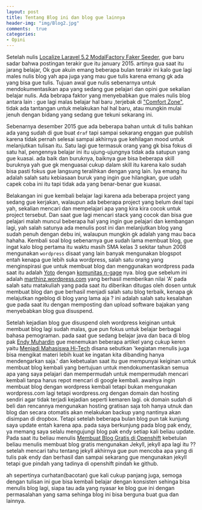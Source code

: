 ```yaml
---
layout: post
title: Tentang Blog ini dan blog gue lainnya
header-img: "img/Blog2.jpg"
comments:  true
categories:
- Opini
---
```


 Setelah nulis [Localize Laravel 5.2 ModalFactory Faker Seeder](https://blog.marthin.web.id/2016/05/11/localize-laravel-5-2-modalfactory-faker-seeder/), gue baru sadar bahwa postingan terakir gue itu january 2015. artinya gua saat itu jarang belajar, Ok gue akuin emang beberapa bulan terakir ini kalo gue lagi males nulis blog yah apa juga yang mau gue tulis karena emang gk ada yang bisa gue tulis. Tujuan awal gue nulis sebenarnya untuk mendokumentasikan apa yang sedang gue pelajari dan opini gue sekalian belajar nulis. Ada bebrapa faktor yang menyebabkan gue males nulis blog antara lain : gue lagi malas belajar hal baru ,terjebak di ["Comfort Zone"](https://en.wikipedia.org/wiki/Comfort_zone), tidak ada tantangan untuk melakukan hal hal baru, atau mungkin mulai jenuh dengan bidang yang sedang gue tekuni sekarang ini.

 Sebenarnya desember 2015 gue ada beberapa bahan untuk di tulis bahkan ada yang sudah di gue buat `draf` tapi sampai sekarang enggan gue publish karena tidak pernah selesai sampai akhirnya gue kehilagan mood untuk melanjutkan tulisan itu. Satu lagi gue termasuk orang yang gk bisa fokus di satu hal, pengennya belajar ini itu ujung-ujungnya tidak ada satupun yang gue kuasai. ada baik dan buruknya, baiknya gue bisa beberapa skill buruknya yah gue gk menguasai cukup dalam skill itu karena kalo sudah bisa pasti fokus gue langsung teralihkan dengan yang lain. Iya emang itu adalah salah satu kebiasaan buruk yang ingin gue hilangkan, gue udah capek coba ini itu tapi tidak ada yang benar-benar gue kuasai.

 Belakangan ini gue kembali belajar lagi karena ada beberapa project yang sedang gue kerjakan, walaupun ada beberapa project yang belum deal tapi yah, sekalian mencari dan mempelajari apa yang kira kira cocok untuk project tersebut. Dan saat gue lagi mencari stack yang cocok dan bisa gue pelajari malah muncul beberapa hal yang ingin gue pelajari dan kembangan lagi, yah salah satunya ada menulis post ini dan melanjutkan blog yang sudah penuh dengan debu ini, walaupun mungkin gk adalah yang mau baca hahaha. Kembali soal blog sebenarnya gue sudah lama membuat blog, gue ingat kalo blog pertama itu waktu masih SMA kelas 3 sekitar tahun 2008 mengunakan `wordpress` disaat yang lain banyak mengunakan blogspot entah kenapa gue lebih suka wordpress, salah satu orang yang menginspirasi gue untuk membuat blog dan menggunakan wordpress pada saat itu adalah [Yoto](https://yotowp.com) dengan [komunitas n-gage](https://yotowp.com/lain-lain/komunitas-n-gage-lover-2/) nya. blog gue sebelum ini adalah [marthinz.wordpress.com](http://marthinz.wordpress.com) yang berhasil memberikan nilai 'A' pada salah satu matakuliah yang pada saat itu diberikan ditugas oleh dosen untuk membuat blog dan gue berhasil menjadi salah satu blog terbaik, kenapa gk melajutkan ngeblog di blog yang lama aja ? ini adalah salah satu kesalahan gue pada saat itu dengan memposting dan upload software bajakan yang menyebabkan blog gua disuspend. 

 Setelah kejadian blog gue disuspend oleh wordpress keiginan untuk membuat blog lagi sudah malas, gue pun fokus untuk belajar berbagai bahasa pemograman. pada saat gue sedang belajar java dan baca di blog pak [Endy Muhardin](http://software.endy.muhardin.com/) gue menemukan beberapa artikel yang cukup keren yaitu [Menjadi Mahasiswa Hi-Tech](http://software.endy.muhardin.com/life/menjadi-mahasiswa-hi-tech/) disana sebutkan 'kegiatan menulis juga bisa mengikat materi lebih kuat ke ingatan kita dibanding hanya mendengarkan saja.' dan kebetualan saat itu gue mempunyai keiginan untuk membuat blog kembali  yang bertujuan untuk mendokumentasikan semua apa yang saya pelajari dan mempermudah untuk mempermudah mencari kembali tanpa harus repot mencari di google kembali. awalnya ingin membuat blog dengan wordpress kembali tetapi bukan mengunakan wordpress.com lagi tetapi wordpress.org dengan domain dan hosting sendiri agar tidak terjadi kejadian seperti kemaren lagi. ok domain sudah di beli dan rencannya mengunakan hosting gratisan saja toh hanya utnuk dan blog dan secara otomatis akan melakukan backup yang nantinya akan disimpan di dropbox. Tetapi setelah beberapa bulan blog pun tak kunjung saya update entah karena apa. pada saya berkunjung pada blog pak endy, ya memang saya selalu mengujungi blog pak endy setiap kali beliau update. Pada saat itu beliau menulis [Membuat Blog Gratis di Openshift](http://software.endy.muhardin.com/aplikasi/membuat-blog-gratis-di-openshift/) kebetulan beliau menulis membuat blog gratis mengunakan Jekyll, jekyll apa lagi itu ?? setelah mencari tahu tentang jekyll akhirnya gue pun mencoba apa yang di tulis pak endy dan berhasil dan sampai sekarang gue mengunakan jekyll tetapi gue pindah yang tadinya di openshift pindah ke github.

 ah sepertinya curhatan(bacotan) gue kali cukup panjang juga, semoga dengan tulisan ini gue bisa kembali belajar dengan konsisten sehinga bisa menulis blog lagi, siapa tau ada yang nyasar ke blog gue ini dengan permasalahan yang sama sehinga blog ini bisa berguna buat gua dan lainnya.